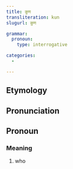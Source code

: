 ```yaml
---
title: कुण
transliteration: kun
slugurl: कुण

grammar:
  pronoun:
    type: interrogative

categories: 
  - 

---
```


## Etymology

## Pronunciation

## Pronoun
### Meaning
1. who